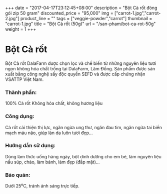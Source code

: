 +++
date = "2017-04-17T23:12:45+08:00"
description = "Bột Cà rốt đóng gói zip 50 gram"
discounted_price = "95,000"
img = ["carrot-1.jpg","carrot-2.jpg"]
product_line = ""
tags = ["veggie-powder","carrot"]
thumbnail = "carrot-1.jpg"
title = "Bột Cà rốt (50g)"
url = "/san-pham/bot-ca-rot-50g"
weight = 1
+++

# Bột Cà rốt

Bột Cà rốt DalaFarm được chọn lọc và chế biến từ những nguyên liệu 
tươi ngon không hóa chất trồng tại DalaFarm, Lâm Đồng. Sản phẩm được 
sản xuất bằng công nghệ sấy độc quyền SEFD và được cấp chứng nhận 
VSATTP Việt Nam.

### Thành phần: 
100% Cà rốt
Không hóa chất, không hương liệu

### Công dụng: 
Cà rốt cải thiện thị lực, ngăn 
ngừa ung thư, ngăn đau tim, 
ngăn ngừa tai biến mạch máu 
não, giúp làn da luôn tươi đẹp…

### Hướng dẫn sử dụng:  
Dùng làm thức uống hàng ngày, 
bột dinh dưỡng cho em bé, làm 
nguyên liệu nấu súp, cháo, làm 
bánh, làm đẹp (đắp mặt)…

### Bảo quản: 
Dưới 25⁰C, tránh ánh sáng trực tiếp.

